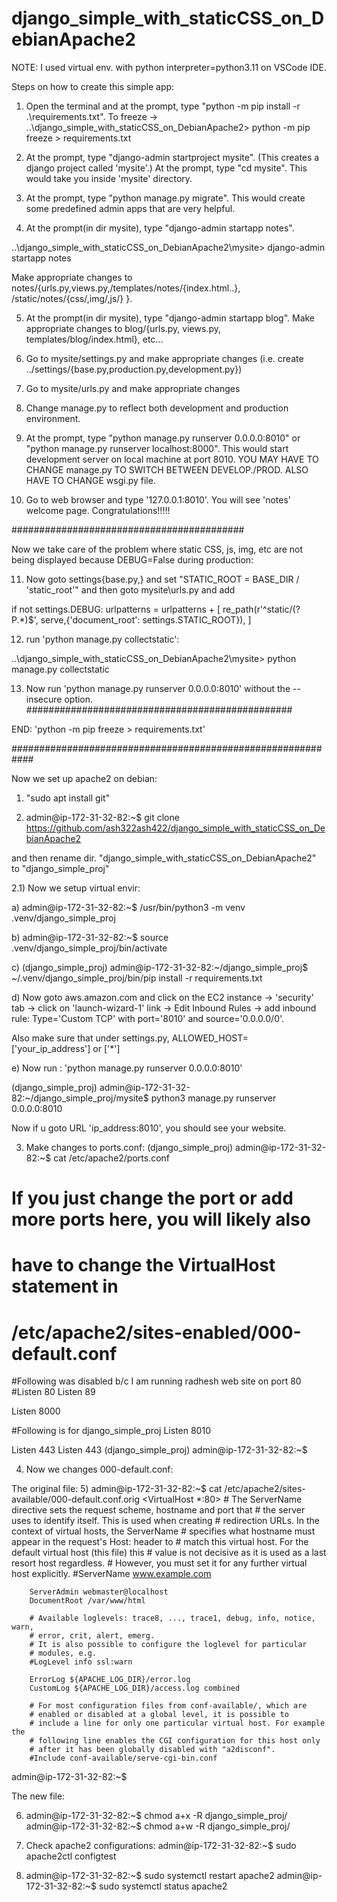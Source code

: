 # django_simple_with_staticCSS_on_DebianApache2
 
NOTE: I used virtual env. with python interpreter=python3.11 on VSCode IDE.

Steps on how to create this simple app:
1) Open  the terminal and at the prompt, type "python -m pip install -r .\requirements.txt".
 To freeze -> ..\django_simple_with_staticCSS_on_DebianApache2> python -m pip freeze > requirements.txt

2) At the prompt, type "django-admin startproject mysite". (This creates a django project called 'mysite'.) At the prompt, type "cd mysite". This would take you inside 'mysite' directory.

3) At the prompt, type "python manage.py migrate". This would create some predefined admin apps that are very helpful.

4) At the prompt(in dir mysite), type "django-admin startapp notes".

..\django_simple_with_staticCSS_on_DebianApache2\mysite> django-admin startapp notes

 Make appropriate changes to notes/{urls.py,views.py,/templates/notes/{index.html..}, /static/notes/{css/,img/,js/} }. 

5) At the prompt(in dir mysite), type "django-admin startapp blog".
    Make appropriate changes to blog/{urls.py, views.py, templates/blog/index.html}, etc...

6)  Go to mysite/settings.py and make appropriate changes (i.e. create ../settings/{base.py,production.py,development.py})

7)  Go to mysite/urls.py and make appropriate changes

8) Change manage.py to reflect both development and production environment.

9)  At the prompt, type "python manage.py runserver 0.0.0.0:8010" or "python manage.py runserver localhost:8000". This would start development server on local machine at port 8010. YOU MAY HAVE TO CHANGE manage.py TO SWITCH BETWEEN DEVELOP./PROD. ALSO HAVE TO
  CHANGE wsgi.py file.
 
10) Go to web browser and type '127.0.0.1:8010'. You will see 'notes' welcome page. Congratulations!!!!!

##########################################

Now we take care of the problem where static CSS, js, img, etc are not being displayed because DEBUG=False during production:

11) Now goto settings\{base.py,} and set "STATIC_ROOT = BASE_DIR / 'static_root'" and then goto mysite\urls.py and add

if not settings.DEBUG:
  urlpatterns = urlpatterns + [
    re_path(r'^static/(?P<path>.*)$', serve,{'document_root': settings.STATIC_ROOT}),
  ]


12) run 'python manage.py collectstatic':

..\django_simple_with_staticCSS_on_DebianApache2\mysite> python manage.py collectstatic

13) Now run 'python manage.py runserver 0.0.0.0:8010'  without the --insecure option.
################################################

END: 'python -m pip freeze > requirements.txt'

############################################################

Now we set up apache2 on debian:
1) "sudo apt install git"
   
2) admin@ip-172-31-32-82:~$ git clone https://github.com/ash322ash422/django_simple_with_staticCSS_on_DebianApache2
  
 and then rename dir. "django_simple_with_staticCSS_on_DebianApache2" to "django_simple_proj"

2.1) Now we setup virtual envir:

a) admin@ip-172-31-32-82:~$ /usr/bin/python3 -m venv .venv/django_simple_proj

b) admin@ip-172-31-32-82:~$ source .venv/django_simple_proj/bin/activate

c) (django_simple_proj) admin@ip-172-31-32-82:~/django_simple_proj$ ~/.venv/django_simple_proj/bin/pip install -r requirements.txt

d) Now goto aws.amazon.com and click on the EC2 instance -> 'security' tab -> click on 'launch-wizard-1' link -> Edit Inbound Rules -> add inbound rule: Type='Custom TCP' with port='8010' 
   and source='0.0.0.0/0'. 
   
   Also make sure that under settings.py, ALLOWED_HOST=['your_ip_address'] or ['*']

e) Now run : 'python manage.py runserver 0.0.0.0:8010'

(django_simple_proj) admin@ip-172-31-32-82:~/django_simple_proj/mysite$ python3 manage.py runserver 0.0.0.0:8010

Now if u goto URL 'ip_address:8010', you should see your website.

3) Make changes to ports.conf:
(django_simple_proj) admin@ip-172-31-32-82:~$ cat /etc/apache2/ports.conf
# If you just change the port or add more ports here, you will likely also
# have to change the VirtualHost statement in
# /etc/apache2/sites-enabled/000-default.conf

#Following was disabled b/c I am running radhesh web site on port 80
#Listen 80
Listen 89

Listen 8000

#Following is for django_simple_proj
Listen 8010

<IfModule ssl_module>
        Listen 443
</IfModule>

<IfModule mod_gnutls.c>
        Listen 443
</IfModule>
(django_simple_proj) admin@ip-172-31-32-82:~$

4) Now we changes 000-default.conf:

The original file:
5) admin@ip-172-31-32-82:~$ cat  /etc/apache2/sites-available/000-default.conf.orig
<VirtualHost *:80>
        # The ServerName directive sets the request scheme, hostname and port that
        # the server uses to identify itself. This is used when creating
        # redirection URLs. In the context of virtual hosts, the ServerName
        # specifies what hostname must appear in the request's Host: header to
        # match this virtual host. For the default virtual host (this file) this
        # value is not decisive as it is used as a last resort host regardless.
        # However, you must set it for any further virtual host explicitly.
        #ServerName www.example.com

        ServerAdmin webmaster@localhost
        DocumentRoot /var/www/html

        # Available loglevels: trace8, ..., trace1, debug, info, notice, warn,
        # error, crit, alert, emerg.
        # It is also possible to configure the loglevel for particular
        # modules, e.g.
        #LogLevel info ssl:warn

        ErrorLog ${APACHE_LOG_DIR}/error.log
        CustomLog ${APACHE_LOG_DIR}/access.log combined

        # For most configuration files from conf-available/, which are
        # enabled or disabled at a global level, it is possible to
        # include a line for only one particular virtual host. For example the
        # following line enables the CGI configuration for this host only
        # after it has been globally disabled with "a2disconf".
        #Include conf-available/serve-cgi-bin.conf
</VirtualHost>
admin@ip-172-31-32-82:~$

The new file:




6) admin@ip-172-31-32-82:~$ chmod a+x -R django_simple_proj/
   admin@ip-172-31-32-82:~$ chmod a+w -R django_simple_proj/

7) Check apache2 configurations:
   admin@ip-172-31-32-82:~$ sudo apache2ctl configtest

8) admin@ip-172-31-32-82:~$ sudo systemctl restart apache2
   admin@ip-172-31-32-82:~$ sudo systemctl status apache2
